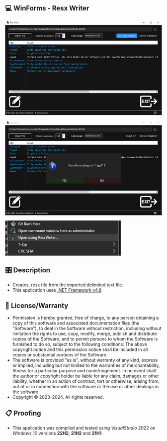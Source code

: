 ﻿## 💻 WinForms - Resx Writer

![Image](/Assets/ScreenShot.png)

![Image](/Assets/ScreenShot2.png)

![Image](/Assets/ScreenShot3.png)

## 🎛️ Description
* Creates .resx file from the imported delimited text file.
* This application uses [.NET Framework v4.8](https://dotnet.microsoft.com/en-us/download/dotnet-framework/net48)
 
## 🧾 License/Warranty
* Permission is hereby granted, free of charge, to any person obtaining a copy of this software and associated documentation files (the "Software"), to deal in the Software without restriction, including without limitation the rights to use, copy, modify, merge, publish and distribute copies of the Software, and to permit persons to whom the Software is furnished to do so, subject to the following conditions: The above copyright notice and this permission notice shall be included in all copies or substantial portions of the Software.
* The software is provided "as is", without warranty of any kind, express or implied, including but not limited to the warranties of merchantability, fitness for a particular purpose and noninfringement. In no event shall the author or copyright holder be liable for any claim, damages or other liability, whether in an action of contract, tort or otherwise, arising from, out of or in connection with the software or the use or other dealings in the software.
* Copyright © 2023–2024. All rights reserved.

## 📋 Proofing
* This application was compiled and tested using *VisualStudio* 2022 on *Windows 10* versions **22H2**, **21H2** and **21H1**.
